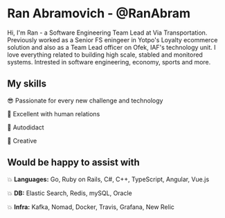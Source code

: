 # Ran Abramovich - @RanAbram
Hi, I'm Ran - a Software Engineering Team Lead at Via Transportation. Previously worked as a Senior FS eningeer in Yotpo's Loyalty ecommerce solution and also as a Team Lead officer on Ofek, IAF's technology unit. I love everything related to building high scale, stabled and monitored systems. Intrested in software engineering, economy, sports and more.

## My skills
:sunglasses: Passionate for every new challenge and technology

:green_apple: Excellent with human relations

:raised_hands: Autodidact 

:rocket: Creative

## Would be happy to assist with
:boom: **Languages:** Go, Ruby on Rails, C#, C++, TypeScript, Angular, Vue.js

:boom: **DB:** Elastic Search, Redis, mySQL, Oracle

:boom: **Infra:** Kafka, Nomad, Docker, Travis, Grafana, New Relic


<!--
**RanAbram/RanAbram** is a ✨ _special_ ✨ repository because its `README.md` (this file) appears on your GitHub profile.

Here are some ideas to get you started:

- 🔭 I’m currently working on ...
- 🌱 I’m currently learning ...
- 👯 I’m looking to collaborate on ...
- 🤔 I’m looking for help with ...
- 💬 Ask me about ...
- 📫 How to reach me: ...
- 😄 Pronouns: ...
- ⚡ Fun fact: ...
-->
